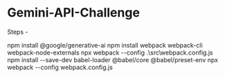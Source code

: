 # Gemini-API-Challenge

Steps - 

npm install @google/generative-ai
npm install webpack webpack-cli webpack-node-externals
npx webpack --config .\src\webpack.config.js
npm install --save-dev babel-loader @babel/core @babel/preset-env
npx webpack --config webpack.config.js